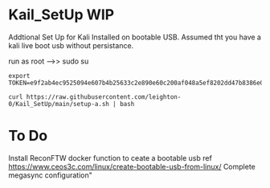 # Kail_SetUp  WIP
Addtional Set Up for Kali Installed on bootable USB.
Assumed tht you have a kali live boot usb without persistance.

run as root -->> sudo su
```
export TOKEN=e9f2ab4ec9525094e607b4b25633c2e890e60c200af048a5ef8202dd47b8386e0403
```

```
curl https://raw.githubusercontent.com/leighton-0/Kail_SetUp/main/setup-a.sh | bash

```
# To Do
Install ReconFTW docker
function to ceate a bootable usb 
    ref https://www.ceos3c.com/linux/create-bootable-usb-from-linux/
Complete megasync configuration"
    


